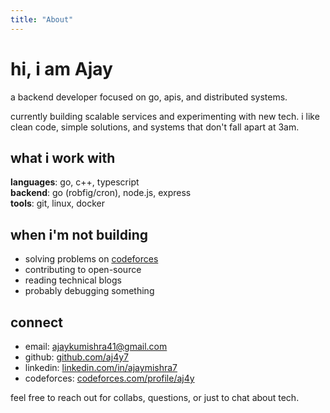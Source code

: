 ```yaml
---
title: "About"
---
```


# hi, i am Ajay

a backend developer focused on go, apis, and distributed systems.

currently building scalable services and experimenting with new tech. i like clean code, simple solutions, and systems that don't fall apart at 3am.

## what i work with

**languages**: go, c++, typescript  
**backend**: go (robfig/cron), node.js, express  
**tools**: git, linux, docker

## when i'm not building

- solving problems on [codeforces](https://codeforces.com/profile/aj4y)
- contributing to open-source
- reading technical blogs
- probably debugging something

## connect

- email: [ajaykumishra41@gmail.com](mailto:ajaykumishra41@gmail.com)
- github: [github.com/aj4y7](https://github.com/aj4y7)
- linkedin: [linkedin.com/in/ajaymishra7](https://linkedin.com/in/ajaymishra7)
- codeforces: [codeforces.com/profile/aj4y](https://codeforces.com/profile/aj4y)

feel free to reach out for collabs, questions, or just to chat about tech.
